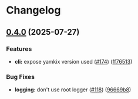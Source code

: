 # Changelog

## [0.4.0](https://github.com/looztra/kubesplit/compare/v0.3.3...v0.4.0) (2025-07-27)


### Features

* **cli:** expose yamkix version used ([#174](https://github.com/looztra/kubesplit/issues/174)) ([ff76513](https://github.com/looztra/kubesplit/commit/ff765131482e4ab28dc352b595a8449f25d45abd))


### Bug Fixes

* **logging:** don't use root logger ([#118](https://github.com/looztra/kubesplit/issues/118)) ([96669b8](https://github.com/looztra/kubesplit/commit/96669b801397ab3ae84b3246f249252daae1a503))
